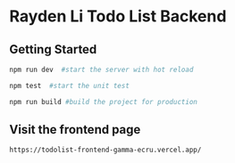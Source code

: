 # Rayden Li Todo List Backend

## Getting Started

```bash
npm run dev  #start the server with hot reload

npm test  #start the unit test

npm run build #build the project for production

```

## Visit the frontend page

```bash
https://todolist-frontend-gamma-ecru.vercel.app/
```
